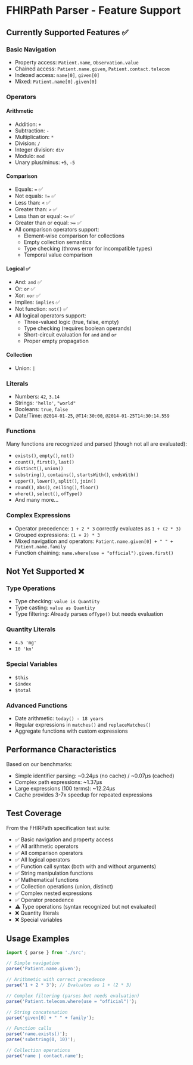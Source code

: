 # FHIRPath Parser - Feature Support

## Currently Supported Features ✅

### Basic Navigation
- Property access: `Patient.name`, `Observation.value`
- Chained access: `Patient.name.given`, `Patient.contact.telecom`
- Indexed access: `name[0]`, `given[0]`
- Mixed: `Patient.name[0].given[0]`

### Operators
#### Arithmetic
- Addition: `+`
- Subtraction: `-`
- Multiplication: `*`
- Division: `/`
- Integer division: `div`
- Modulo: `mod`
- Unary plus/minus: `+5`, `-5`

#### Comparison
- Equals: `=` ✅
- Not equals: `!=` ✅
- Less than: `<` ✅
- Greater than: `>` ✅ 
- Less than or equal: `<=` ✅
- Greater than or equal: `>=` ✅
- All comparison operators support:
  - Element-wise comparison for collections
  - Empty collection semantics
  - Type checking (throws error for incompatible types)
  - Temporal value comparison

#### Logical ✅
- And: `and` ✅
- Or: `or` ✅
- Xor: `xor` ✅
- Implies: `implies` ✅
- Not function: `not()` ✅
- All logical operators support:
  - Three-valued logic (true, false, empty)
  - Type checking (requires boolean operands)
  - Short-circuit evaluation for `and` and `or`
  - Proper empty propagation

#### Collection
- Union: `|`

### Literals
- Numbers: `42`, `3.14`
- Strings: `'hello'`, `"world"`
- Booleans: `true`, `false`
- Date/Time: `@2014-01-25`, `@T14:30:00`, `@2014-01-25T14:30:14.559`

### Functions
Many functions are recognized and parsed (though not all are evaluated):
- `exists()`, `empty()`, `not()`
- `count()`, `first()`, `last()`
- `distinct()`, `union()`
- `substring()`, `contains()`, `startsWith()`, `endsWith()`
- `upper()`, `lower()`, `split()`, `join()`
- `round()`, `abs()`, `ceiling()`, `floor()`
- `where()`, `select()`, `ofType()`
- And many more...

### Complex Expressions
- Operator precedence: `1 + 2 * 3` correctly evaluates as `1 + (2 * 3)`
- Grouped expressions: `(1 + 2) * 3`
- Mixed navigation and operators: `Patient.name.given[0] + " " + Patient.name.family`
- Function chaining: `name.where(use = "official").given.first()`

## Not Yet Supported ❌

### Type Operations
- Type checking: `value is Quantity`
- Type casting: `value as Quantity`
- Type filtering: Already parses `ofType()` but needs evaluation

### Quantity Literals
- `4.5 'mg'`
- `10 'km'`

### Special Variables
- `$this`
- `$index`
- `$total`

### Advanced Functions
- Date arithmetic: `today() - 18 years`
- Regular expressions in `matches()` and `replaceMatches()`
- Aggregate functions with custom expressions

## Performance Characteristics

Based on our benchmarks:
- Simple identifier parsing: ~0.24μs (no cache) / ~0.07μs (cached)
- Complex path expressions: ~1.37μs
- Large expressions (100 terms): ~12.24μs
- Cache provides 3-7x speedup for repeated expressions

## Test Coverage

From the FHIRPath specification test suite:
- ✅ Basic navigation and property access
- ✅ All arithmetic operators
- ✅ All comparison operators
- ✅ All logical operators
- ✅ Function call syntax (both with and without arguments)
- ✅ String manipulation functions
- ✅ Mathematical functions
- ✅ Collection operations (union, distinct)
- ✅ Complex nested expressions
- ✅ Operator precedence
- ⚠️ Type operations (syntax recognized but not evaluated)
- ❌ Quantity literals
- ❌ Special variables

## Usage Examples

```typescript
import { parse } from './src';

// Simple navigation
parse('Patient.name.given');

// Arithmetic with correct precedence
parse('1 + 2 * 3'); // Evaluates as 1 + (2 * 3)

// Complex filtering (parses but needs evaluation)
parse('Patient.telecom.where(use = "official")');

// String concatenation
parse('given[0] + " " + family');

// Function calls
parse('name.exists()');
parse('substring(0, 10)');

// Collection operations
parse('name | contact.name');
```